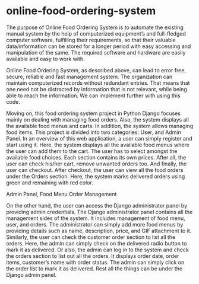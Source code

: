 # online-food-ordering-system

The purpose of Online Food Ordering System is to automate the existing manual system by the help of computerized equipment’s and full-fledged computer software, fulfilling their requirements, so that their valuable data/information can be stored for a longer period with easy accessing and manipulation of the same. The required software and hardware are easily available and easy to work with.

Online Food Ordering System, as described above, can lead to error free, secure, reliable and fast management system. The organization can maintain computerized records without redundant entries. That means that one need not be distracted by information that is not relevant, while being able to reach the information. We can implement further with using this code.

Moving on, this food ordering system project in Python Django focuses mainly on dealing with managing food orders. Also, the system displays all the available food menus and carts. In addition, the system allows managing food items. This project is divided into two categories: User, and Admin Panel. In an overview of this web application, a user can simply register and start using it. Here, the system displays all the available food menus where the user can add them to the cart. The user has to select amongst the available food choices. Each section contains its own prices. After all, the user can check his/her cart, remove unwanted orders too. And finally, the user can checkout. After checkout, the user can view all the food orders under the Orders section. Here, the system marks delivered orders using green and remaining with red color.

Admin Panel, 
Food Menu 
Order Management


On the other hand, the user can access the Django administrator panel by providing admin credentials. The Django administrator panel contains all the management sides of the system. It includes management of food menu, user, and orders. The administrator can simply add more food menus by providing details such as name, description, price, and GIF attachment to it. Similarly, the user can check the customer order section to list all the orders. Here, the admin can simply check on the delivered radio button to mark it as delivered. Or also, the admin can log in to the system and check the orders section to list out all the orders. It displays order date, order items, customer’s name with order status. The admin can simply click on the order list to mark it as delivered. Rest all the things can be under the Django admin panel.

